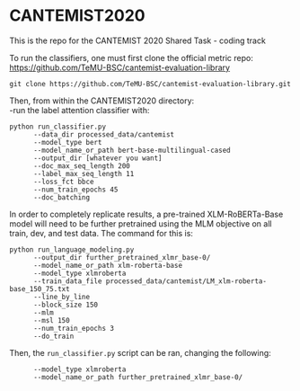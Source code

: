 # CANTEMIST2020
This is the repo for the CANTEMIST 2020 Shared Task - coding track

To run the classifiers, one must first clone the official metric repo: https://github.com/TeMU-BSC/cantemist-evaluation-library
```
git clone https://github.com/TeMU-BSC/cantemist-evaluation-library.git
```
Then, from within the CANTEMIST2020 directory: <br>
-run the label attention classifier with:
```
python run_classifier.py 
      --data_dir processed_data/cantemist 
      --model_type bert 
      --model_name_or_path bert-base-multilingual-cased 
      --output_dir [whatever you want] 
      --doc_max_seq_length 200
      --label_max_seq_length 11
      --loss_fct bbce
      --num_train_epochs 45
      --doc_batching

 ```
In order to completely replicate results, a pre-trained XLM-RoBERTa-Base model will need
to be further pretrained using the MLM objective on all train, dev, and test data.
The command for this is:
```
python run_language_modeling.py 
      --output_dir further_pretrained_xlmr_base-0/ 
      --model_name_or_path xlm-roberta-base 
      --model_type xlmroberta 
      --train_data_file processed_data/cantemist/LM_xlm-roberta-base_150_75.txt 
      --line_by_line
      --block_size 150 
      --mlm 
      --msl 150 
      --num_train_epochs 3 
      --do_train
```

Then, the ```run_classifier.py``` script can be ran, changing the following:
```
      --model_type xlmroberta 
      --model_name_or_path further_pretrained_xlmr_base-0/  
```